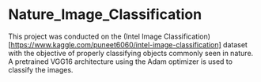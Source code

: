 # Nature_Image_Classification
This project was conducted on the (Intel Image Classification)[https://www.kaggle.com/puneet6060/intel-image-classification] dataset with the objective of properly classifying objects commonly seen in nature. A pretrained VGG16 architecture using the Adam optimizer is used to classify the images.
